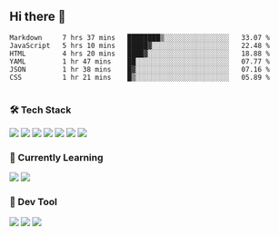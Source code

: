## Hi there 👋

<table>
<!--START_SECTION:waka-->

```text
Markdown     7 hrs 37 mins   ████████▒░░░░░░░░░░░░░░░░   33.07 %
JavaScript   5 hrs 10 mins   █████▓░░░░░░░░░░░░░░░░░░░   22.48 %
HTML         4 hrs 20 mins   ████▓░░░░░░░░░░░░░░░░░░░░   18.88 %
YAML         1 hr 47 mins    ██░░░░░░░░░░░░░░░░░░░░░░░   07.77 %
JSON         1 hr 38 mins    █▓░░░░░░░░░░░░░░░░░░░░░░░   07.16 %
CSS          1 hr 21 mins    █▒░░░░░░░░░░░░░░░░░░░░░░░   05.89 %
```

<!--END_SECTION:waka-->
</table>

### 🛠 Tech Stack

![](https://img.shields.io/badge/HTML5-black?style=flat&logo=html5)
![](https://img.shields.io/badge/CSS3-black?style=flat&logo=css3)
![](https://img.shields.io/badge/Javascript-black?style=flat&logo=javascript)
![](https://img.shields.io/badge/Vue-black?style=flat&logo=vuedotjs)
![](https://img.shields.io/badge/node.js-black?style=flat&logo=nodedotjs)
![](https://img.shields.io/badge/MangoDB-black?style=flat&logo=mongodb)
![](https://img.shields.io/badge/MySQL-black?style=flat&logo=mysql)

### 📖 Currently Learning

![](https://img.shields.io/badge/TypeScript-black?style=flat&logo=typescript)
![](https://img.shields.io/badge/React-black?style=flat&logo=react)

### 📏 Dev Tool

<!-- <img src="https://media.giphy.com/media/SWoSkN6DxTszqIKEqv/giphy.gif" align="right" height="275" /> -->
![](https://img.shields.io/badge/Editor-VSCode-blue?style=flat-square&logo=visual-studio-code&logoColor=blue)
![](https://img.shields.io/badge/IDE-WebStorm-orange?style=flat-square&logo=webstorm&logoColor=white)
![](https://img.shields.io/badge/API-Postman-blue?style=flat-square&logo=postman&logoColor=orange)
